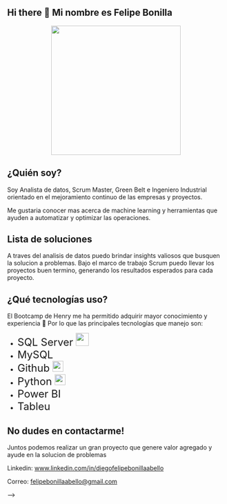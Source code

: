 ## Hi there 👋 Mi nombre es Felipe Bonilla

<p align="center">
<img src="datos.JEPG"  height=300>
</p>

## ¿Quién soy?
Soy Analista de datos, Scrum Master, Green Belt e Ingeniero Industrial orientado en el mejoramiento continuo de las empresas y proyectos.

Me gustaria conocer mas acerca de machine learning y herramientas que ayuden a automatizar y optimizar las operaciones.

## Lista de soluciones
A traves del analisis de datos puedo brindar insights valiosos que busquen la solucion a problemas.
Bajo el marco de trabajo Scrum puedo llevar los proyectos buen termino, generando los resultados esperados para cada proyecto.


## ¿Qué tecnologías uso?
El Bootcamp de Henry me ha permitido adquirir mayor conocimiento y experiencia 🚀 Por lo que las principales tecnologías que manejo son:

* <span style="font-size: 24px;">SQL Server </span> <img src="https://upload.wikimedia.org/wikipedia/de/8/8c/Microsoft_SQL_Server_Logo.svg" width="30" />
* <span style="font-size: 24px;">MySQL
* <span style="font-size: 24px;">Github </span> <img src="https://github.githubassets.com/images/modules/logos_page/GitHub-Mark.png" width="25" /> <br>
* <span style="font-size: 24px;">Python </span> <img src="https://upload.wikimedia.org/wikipedia/commons/c/c3/Python-logo-notext.svg" width="25" /><br>
* <span style="font-size: 24px;">Power BI
* <span style="font-size: 24px;">Tableu

## No dudes en contactarme!
Juntos podemos realizar un gran proyecto que genere valor agregado y ayude en la solucion de problemas

Linkedin: www.linkedin.com/in/diegofelipebonillaabello

Correo: felipebonillaabello@gmail.com

-->
